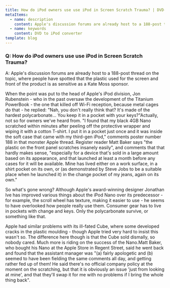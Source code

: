 ```yaml
---
title: How do iPod owners use use iPod in Screen Scratch Trauma? | DVD-Cloner
metaItems:
  - name: description
    content: Apple's discussion forums are already host to a 188-post thread on the topic, where people have spotted that the plastic used for the screen and front of the product is as sensitive as a Kate Moss sponsor.
  - name: keywords
    content: DVD to iPod converter
template: blog     
---
```


### Q: How do iPod owners use use iPod in Screen Scratch Trauma?

A: Apple's discussion forums are already host to a 188-post thread on the topic, where people have spotted that the plastic used for the screen and front of the product is as sensitive as a Kate Moss sponsor.

When the point was put to the head of Apple's iPod division, Jon Rubenstein - who in the past oversaw the development of the Titanium PowerBook - the one that killed off Wi-Fi reception, because metal cages do that - he replied: "Nah, you don't really think that? It's made of the hardest polycarbonate... You keep it in a pocket with your keys?"Actually, not so for owners we've heard from. "I found that my black 4GB Nano scratched within minutes after peeling off the protective wrapper and wiping it with a cotton T-shirt. I put it in a pocket just once and it was inside the soft case that came with my third-gen iPod," comments poster number 188 in that monster Apple thread. Register reader Matt Baker says "the plastic on the front panel scratches insanely easily", and comments that that hardly makes sense, "especially for a device that's sold in a large amount based on its appearance, and that launched at least a month before any cases for it will be available. Mine has lived either on a work surface, in a shirt pocket on its own, or (as demonstrated by Steve Jobs to be a suitable place when he launched it) in the change pocket of my jeans, again on its own."

So what's gone wrong? Although Apple's award-winning designer Jonathan Ive has improved various things about the iPod Nano over its predecessor - for example, the scroll wheel has texture, making it easier to use - he seems to have overlooked how people really use them. Consumer gear has to live in pockets with change and keys. Only the polycarbonate survive, or something like that.

Apple had similar problems with its ill-fated Cube, where some developed cracks in the plastic moulding - though Apple tried very hard to insist this wasn't so. The difference here though is that the Cube sold dismally, so nobody cared. Much more is riding on the success of the Nano.Matt Baker, who bought his Nano at the Apple Store in Regent Street, said he went back and found that the assistant manager was "(a) fairly apologetic and (b) seemed to have been fielding the same comments all day, and getting rather fed up of them! He said there's no official company policy at the moment on the scratching, but that it is obviously an issue 'just from looking at mine', and that they'll swap it for me with no problems if I bring the whole thing back".
